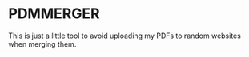 
# PDMMERGER
This is just a little tool to avoid uploading my PDFs to random websites when merging them.